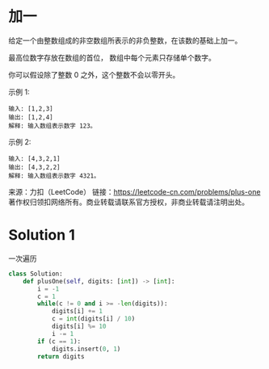 # 加一

给定一个由整数组成的非空数组所表示的非负整数，在该数的基础上加一。

最高位数字存放在数组的首位， 数组中每个元素只存储单个数字。

你可以假设除了整数 0 之外，这个整数不会以零开头。

示例 1:
```
输入: [1,2,3]
输出: [1,2,4]
解释: 输入数组表示数字 123。
```
示例 2:
```
输入: [4,3,2,1]
输出: [4,3,2,2]
解释: 输入数组表示数字 4321。
```
来源：力扣（LeetCode）
链接：https://leetcode-cn.com/problems/plus-one
著作权归领扣网络所有。商业转载请联系官方授权，非商业转载请注明出处。

# Solution 1
一次遍历  
``` python
class Solution:
    def plusOne(self, digits: [int]) -> [int]:
        i = -1
        c = 1
        while(c != 0 and i >= -len(digits)):
            digits[i] += 1
            c = int(digits[i] / 10)
            digits[i] %= 10
            i -= 1
        if (c == 1):
            digits.insert(0, 1)
        return digits
```